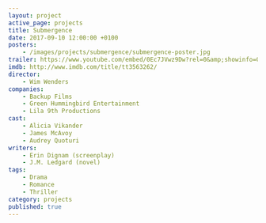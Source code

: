 ```yaml
---
layout: project
active_page: projects
title: Submergence
date: 2017-09-10 12:00:00 +0100
posters:
    - /images/projects/submergence/submergence-poster.jpg
trailer: https://www.youtube.com/embed/0Ec7JVwz9Dw?rel=0&amp;showinfo=0
imdb: http://www.imdb.com/title/tt3563262/
director:
    - Wim Wenders
companies:
    - Backup Films
    - Green Hummingbird Entertainment
    - Lila 9th Productions
cast:
    - Alicia Vikander
    - James McAvoy
    - Audrey Quoturi
writers:
    - Erin Dignam (screenplay)
    - J.M. Ledgard (novel)
tags:
    - Drama
    - Romance
    - Thriller
category: projects
published: true
---
```


